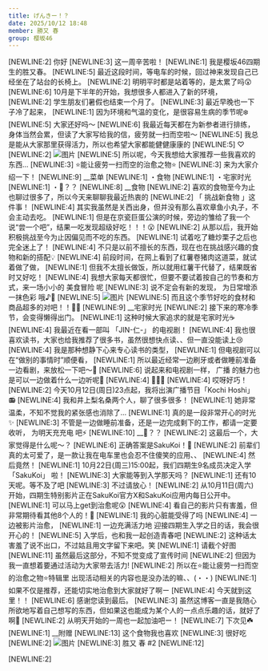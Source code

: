 ```yaml
---
title: げんきー！？
date: 2025/10/12 18:48
member: 勝又 春
group: 樱坂46
---
```


[NEWLINE:2]
你好
[NEWLINE:3]
这一周辛苦啦！
[NEWLINE:1]
我是樱坂46四期生的胜又春。
[NEWLINE:5]
最近这段时间，等电车的时候，回过神来发现自己已经坐在了站台的长椅上。
[NEWLINE:2]
明明平时都是站着等的，是太累了吗😲
[NEWLINE:6]
10月是下半年的开始，我想很多人都进入了新的环境，
[NEWLINE:2]
学生朋友们暑假也结束一个月了。
[NEWLINE:3]
最近早晚也一下子冷了起来，
[NEWLINE:1]
因为环境和气温的变化，是很容易生病的季节呢❄️
[NEWLINE:5]
大家还好吗〜
[NEWLINE:6]
我最近每天都在为新参者进行排练，身体当然会累，但读了大家写给我的信，疲劳就一扫而空啦〜
[NEWLINE:5]
我总是能从大家那里获得活力，所以也希望大家都能健健康康的
[NEWLINE:5]
♡
[NEWLINE:2]
![图片](https://sakurazaka46.com/files/14/diary/s46/blog/moblog/202510/mobS9W3C4.jpg)
[NEWLINE:5]
所以呢，今天我想给大家推荐一些我喜欢的东西...
[NEWLINE:3]
⭐️能让疲劳一扫而空的治愈之物⭐️
[NEWLINE:3]
来为大家介绍一下！
[NEWLINE:9]
__菜单
[NEWLINE:1]
・食物
[NEWLINE:1]
・宅家时光
[NEWLINE:1]
・💓？？
[NEWLINE:8]
__食物
[NEWLINE:2]
喜欢的食物至今为止也聊过很多了，所以今天来聊聊我最近热衷的
[NEWLINE:2]
「
挑战新食物
」这件事！
[NEWLINE:4]
其实我虽然是关西出身，但并没有那么喜欢章鱼小丸子，不会主动去吃。
[NEWLINE:1]
但是在京瓷巨蛋公演的时候，旁边的雏给了我一个说“尝一个吧”，结果一吃发现超级好吃！！！😮
[NEWLINE:2]
从那以后，我开始积极挑战至今为止因偏见而不吃的东西。
[NEWLINE:1]
试着吃了糖炒栗子之后也完全迷上了！
[NEWLINE:4]
不只是以前不擅长的东西，现在也在挑战感兴趣的食物和新的搭配💡
[NEWLINE:4]
前段时间，在网上看到了红薯卷猪肉这道菜，就试着做了做，
[NEWLINE:1]
但我不太擅长做饭，所以就用红薯干代替了，结果既省时又好吃！
[NEWLINE:4]
我想大家每天都很忙，但要不要试着按自己的节奏和方式，来一场小小的
美食冒险
呢
[NEWLINE:3]
说不定会有新的发现，
为日常增添一抹色彩
哦♪🌱
[NEWLINE:5]
![图片](https://sakurazaka46.com/files/14/diary/s46/blog/moblog/202510/mob1qcB7M.jpg)
[NEWLINE:5]
而且这个季节好吃的食材和商品超多的对吧！！🍠🌰
[NEWLINE:9]
__宅家时光
[NEWLINE:2]
接下来的寒冷季节，会变得懒得出门。
[NEWLINE:1]
这种时候大家追求的就是宅家时光☕️
[NEWLINE:4]
我最近在看一部叫
「JIN-仁-」
的电视剧！
[NEWLINE:4]
我也很喜欢读书，大家也给我推荐了很多书，虽然很想快点读、、但一直没能读上😢
[NEWLINE:4]
我是那种想静下心来专心读书的类型，
[NEWLINE:1]
但电视剧可以在“做别的事情时”顺便看，
[NEWLINE:1]
所以最近经常一边刷牙或者做睡前准备一边看剧，来放松一下吧〜🫧
[NEWLINE:6]
说起来和电视剧一样，
广播
的魅力也是可以一边做着什么一边听呢💭
[NEWLINE:4]
🤔🤔🤔
[NEWLINE:4]
哎呀好巧！
[NEWLINE:2]
今天10月12日(周日)23点起，我将出演广播节目「Kochi Hoshi」
📻
[NEWLINE:4]
我和井上梨名桑两个人，聊了很多很多！
[NEWLINE:1]
她非常温柔，不知不觉我的紧张感也消除了…
[NEWLINE:1]
真的是一段非常开心的时光✨
[NEWLINE:3]
不管是一边做睡前准备，还是一边完成剩下的工作，都请一定要收听，
为明天充充电
吧⚡️
[NEWLINE:10]
__💓？？
[NEWLINE:2]
这最后一个，大家觉得是什么呢〜？
[NEWLINE:6]
正确答案是SakuKoi！🌸
[NEWLINE:2]
前辈们真的太可爱了，是一款让我在电车里也会忍不住傻笑的应用、、
[NEWLINE:4]
然后竟然！
[NEWLINE:1]
10月22日(周三)15:00起，我们四期生9名成员决定入学「SakuKoi」
啦！
[NEWLINE:3]
大家能等到入学那天吗？
[NEWLINE:1]
还有10天呢。等不及了吧
[NEWLINE:3]
不过请放心！
[NEWLINE:2]
从10月11日(周六)开始，四期生特别影片正在SakuKoi官方X和SakuKoi应用内每日公开中。
[NEWLINE:1]
可以马上get到治愈呢😲
[NEWLINE:4]
看自己的影片只有害羞，但非常期待看其他8个人的！💓
[NEWLINE:1]
我的心脏能受得了吗
[NEWLINE:4]
一边被影片治愈，
[NEWLINE:1]
一边充满活力地
迎接四期生入学之日的话，我会很开心的！
[NEWLINE:5]
入学后，也和我一起创造青春吧
[NEWLINE:2]
这种话太害羞了说不出口，不过姑且用文字留下来吧。笑
[NEWLINE:1]
请截个好图
[NEWLINE:11]
虽然最后这部分，不知不觉变成了宣传时间
[NEWLINE:2]
但因为我一直想着要通过活动为大家带去活力!
[NEWLINE:2]
所以在⭐️能让疲劳一扫而空的治愈之物⭐️特辑里
出现活动相关的内容也是没办法的嘛、、(・・)
[NEWLINE:1]
如果不仅是推荐，还能切实地治愈到大家就好了啊ー
[NEWLINE:4]
今天就到这里！！
[NEWLINE:6]
感谢您读到最后。
[NEWLINE:3]
虽然这博客一直是我随心所欲地写着自己想写的东西，但如果这也能成为某个人的一点点乐趣的话，就好了啊💭
[NEWLINE:2]
从明天开始的一周也一起加油吧ー！
[NEWLINE:7]
下次见☘️
[NEWLINE:1]
__附赠
[NEWLINE:13]
这个食物我也喜欢
[NEWLINE:3]
很好吃
[NEWLINE:2]
![图片](https://sakurazaka46.com/files/14/diary/s46/blog/moblog/202510/mobja3NpQ.jpg)
[NEWLINE:3]
胜又 春 #2
[NEWLINE:12]

[NEWLINE:2]